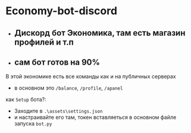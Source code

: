 # Economy-bot-discord

- ## Дискорд бот Экономика, там есть магазин профилей и т.п
- ## сам бот готов на 90%

В этой экономике есть все команды как и на публичных серверах
- в основном это `/balance`, `/profile`, `/apanel`




как `Setup` бота?:
 - Заходите в `.\assets\settings.json`
 - и настраивайте его там, токен вставляеться в основном файле запуска `bot.py` 
